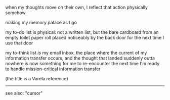 when my thoughts move on their own, I reflect that action physically somehow

making my memory palace as I go

my to-do list is physical: not a written list, but the bare cardboard from an empty toilet paper roll placed noticeably by the back door for the next time I use that door

my to-think list *is* my email inbox, the place where the current of my information transfer occurs, and the thought that landed suddenly outta nowhere is now something for me to re-encounter the next time I'm ready to handle mission-critical information transfer

(the title is a Varela reference)

---

see also: "cursor"
